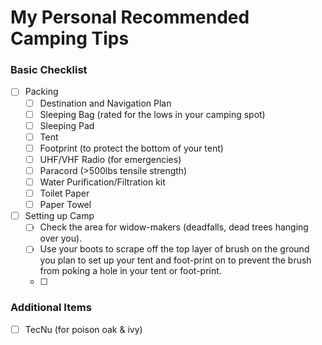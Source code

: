 # My Personal Recommended Camping Tips



### Basic Checklist

- [ ] Packing
  - [ ] Destination and Navigation Plan
  - [ ] Sleeping Bag (rated for the lows in your camping spot)
  - [ ] Sleeping Pad
  - [ ] Tent
  - [ ] Footprint (to protect the bottom of your tent)
  - [ ] UHF/VHF Radio (for emergencies)
  - [ ] Paracord (>500lbs tensile strength)
  - [ ] Water Purification/Filtration kit
  - [ ] Toilet Paper
  - [ ] Paper Towel
- [ ] Setting up Camp
  - [ ] Check the area for widow-makers (deadfalls, dead trees hanging over you).
  - [ ] Use your boots to scrape off the top layer of brush on the ground you plan to set up your tent and foot-print on to prevent the brush from poking a hole in your tent or foot-print.
  - [ ] 



### Additional Items

- [ ] TecNu (for poison oak & ivy)


